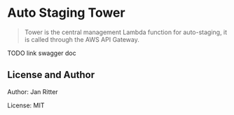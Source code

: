 # Auto Staging Tower

> Tower is the central management Lambda function for auto-staging, it is called through the AWS API Gateway.

TODO link swagger doc

## License and Author

Author: Jan Ritter

License: MIT